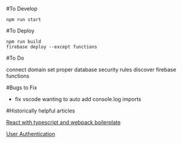 #To Develop

`npm run start`


#To Deploy

`npm run build`<br>
`firebase deploy --except functions`<br>


#To Do

connect domain
set proper database security rules
discover firebase functions


#Bugs to Fix
- fix vscode wanting to auto add console.log imports


#Historically helpful articles

[React with typescript and webpack boilerplate](https://hackernoon.com/react-with-typescript-and-webpack-654f93f34db6)

[User Authentication](https://css-tricks.com/firebase-react-part-2-user-authentication/)